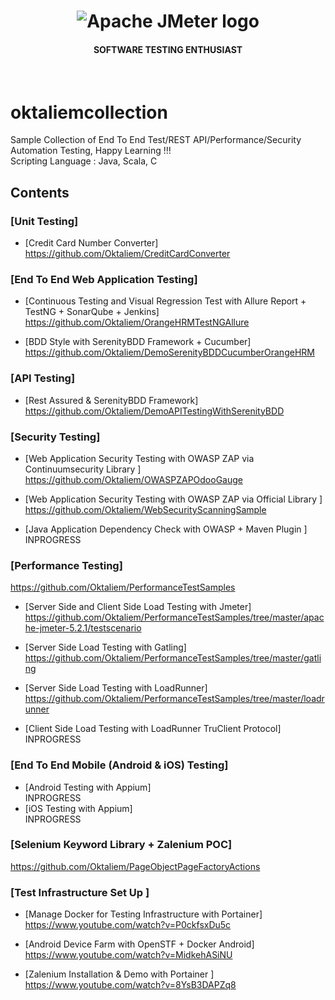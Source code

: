 <h1 align="center"><img src="https://user-images.githubusercontent.com/26521948/72658109-63a1d400-39e7-11ea-9667-c652586b4508.png" alt="Apache JMeter logo" /></h1>
<h4 align="center">SOFTWARE TESTING ENTHUSIAST</h4>
<br>

# oktaliemcollection
Sample Collection of End To End Test/REST API/Performance/Security Automation Testing, Happy Learning !!! <br/>
Scripting Language : Java, Scala, C

## Contents

### [Unit Testing]
- [Credit Card Number Converter] <br/>
https://github.com/Oktaliem/CreditCardConverter

### [End To End Web Application Testing]
- [Continuous Testing and Visual Regression Test with Allure Report + TestNG + SonarQube + Jenkins] <br/>
https://github.com/Oktaliem/OrangeHRMTestNGAllure

- [BDD Style with SerenityBDD Framework + Cucumber] <br/>
https://github.com/Oktaliem/DemoSerenityBDDCucumberOrangeHRM

### [API Testing]
  - [Rest Assured & SerenityBDD Framework]<br/>
  https://github.com/Oktaliem/DemoAPITestingWithSerenityBDD

### [Security Testing]
- [Web Application Security Testing with OWASP ZAP via Continuumsecurity Library ]<br/>
https://github.com/Oktaliem/OWASPZAPOdooGauge

- [Web Application Security Testing with OWASP ZAP via Official Library ]<br/>
https://github.com/Oktaliem/WebSecurityScanningSample

- [Java Application Dependency Check with OWASP + Maven Plugin ]<br/>
INPROGRESS

### [Performance Testing] <br/>
https://github.com/Oktaliem/PerformanceTestSamples

- [Server Side and Client Side Load Testing with Jmeter]<br/> 
https://github.com/Oktaliem/PerformanceTestSamples/tree/master/apache-jmeter-5.2.1/testscenario

- [Server Side Load Testing with Gatling]<br/>
https://github.com/Oktaliem/PerformanceTestSamples/tree/master/gatling

- [Server Side Load Testing with LoadRunner]<br/>
https://github.com/Oktaliem/PerformanceTestSamples/tree/master/loadrunner

- [Client Side Load Testing with LoadRunner TruClient Protocol]<br/>
INPROGRESS

### [End To End Mobile (Android & iOS) Testing] <br/>
- [Android Testing with Appium]<br/>
INPROGRESS
- [iOS Testing with Appium]<br/>
INPROGRESS

### [Selenium Keyword Library + Zalenium POC] <br/>
https://github.com/Oktaliem/PageObjectPageFactoryActions

### [Test Infrastructure Set Up ] <br/>
- [Manage Docker for Testing Infrastructure with Portainer]<br/>
https://www.youtube.com/watch?v=P0ckfsxDu5c

- [Android Device Farm with OpenSTF + Docker Android]<br/>
https://www.youtube.com/watch?v=MidkehASiNU

- [Zalenium Installation & Demo with Portainer ]<br/>
https://www.youtube.com/watch?v=8YsB3DAPZq8


